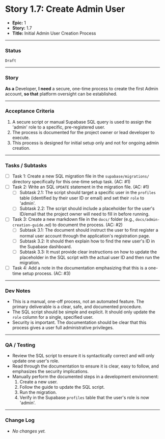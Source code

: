 # Story 1.7: Create Admin User

- **Epic:** 1
- **Story:** 1.7
- **Title:** Initial Admin User Creation Process

---

### Status
`Draft`

---

### Story
**As a** Developer,
**I need** a secure, one-time process to create the first Admin account,
**so that** platform oversight can be established.

---

### Acceptance Criteria
1. A secure script or manual Supabase SQL query is used to assign the 'admin' role to a specific, pre-registered user.
2. The process is documented for the project owner or lead developer to execute.
3. This process is designed for initial setup only and not for ongoing admin creation.

---

### Tasks / Subtasks
- [ ] Task 1: Create a new SQL migration file in the `supabase/migrations/` directory specifically for this one-time setup task. (AC: #1)
- [ ] Task 2: Write an SQL `UPDATE` statement in the migration file. (AC: #1)
    - [ ] Subtask 2.1: The script should target a specific user in the `profiles` table (identified by their user ID or email) and set their `role` to 'admin'.
    - [ ] Subtask 2.2: The script should include a placeholder for the user's ID/email that the project owner will need to fill in before running.
- [ ] Task 3: Create a new markdown file in the `docs/` folder (e.g., `docs/admin-creation-guide.md`) to document the process. (AC: #2)
    - [ ] Subtask 3.1: The document should instruct the user to first register a normal user account through the application's registration page.
    - [ ] Subtask 3.2: It should then explain how to find the new user's ID in the Supabase dashboard.
    - [ ] Subtask 3.3: It must provide clear instructions on how to update the placeholder in the SQL script with the actual user ID and then run the migration.
- [ ] Task 4: Add a note in the documentation emphasizing that this is a one-time setup process. (AC: #3)

---

### Dev Notes
- This is a manual, one-off process, not an automated feature. The primary deliverable is a clear, safe, and documented procedure.
- The SQL script should be simple and explicit. It should only update the `role` column for a single, specified user.
- Security is important. The documentation should be clear that this process gives a user full administrative privileges.

---

### QA / Testing
- Review the SQL script to ensure it is syntactically correct and will only update one user's role.
- Read through the documentation to ensure it is clear, easy to follow, and emphasizes the security implications.
- Manually perform the documented steps in a development environment:
    1. Create a new user.
    2. Follow the guide to update the SQL script.
    3. Run the migration.
    4. Verify in the Supabase `profiles` table that the user's role is now 'admin'.

---

### Change Log
- _No changes yet._ 
